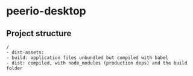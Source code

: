 # peerio-desktop

## Project structure 

```
/
- dist-assets: 
- build: application files unbundled but compiled with babel
- dist: compiled, with node_modules (production deps) and the build folder
```

